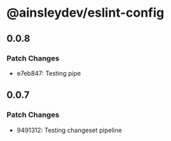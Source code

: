 # @ainsleydev/eslint-config

## 0.0.8

### Patch Changes

- e7eb847: Testing pipe

## 0.0.7

### Patch Changes

- 9491312: Testing changeset pipeline
